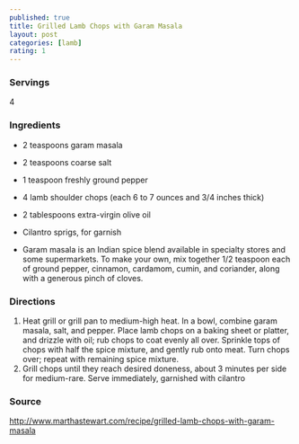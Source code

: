 ```yaml
---
published: true
title: Grilled Lamb Chops with Garam Masala
layout: post
categories: [lamb]
rating: 1
---
```

### Servings
4

### Ingredients
- 2 teaspoons garam masala
- 2 teaspoons coarse salt
- 1 teaspoon freshly ground pepper
- 4 lamb shoulder chops (each 6 to 7 ounces and 3/4 inches thick)
- 2 tablespoons extra-virgin olive oil
- Cilantro sprigs, for garnish

- Garam masala is an Indian spice blend available in specialty stores and some supermarkets. To make your own, mix together 1/2 teaspoon each of ground pepper, cinnamon, cardamom, cumin, and coriander, along with a generous pinch of cloves.



### Directions
1. Heat grill or grill pan to medium-high heat. In a bowl, combine garam masala, salt, and pepper. Place lamb chops on a baking sheet or platter, and drizzle with oil; rub chops to coat evenly all over. Sprinkle tops of chops with half the spice mixture, and gently rub onto meat. Turn chops over; repeat with remaining spice mixture.
2. Grill chops until they reach desired doneness, about 3 minutes per side for medium-rare. Serve immediately, garnished with cilantro

### Source
<a href="http://www.marthastewart.com/recipe/grilled-lamb-chops-with-garam-masala" target="new">http://www.marthastewart.com/recipe/grilled-lamb-chops-with-garam-masala</a>
